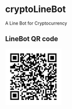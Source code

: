 # cryptoLineBot
A Line Bot for Cryptocurrency

## LineBot QR code
![Line QR code](fJ7oSG33xP.png "大本聰")

